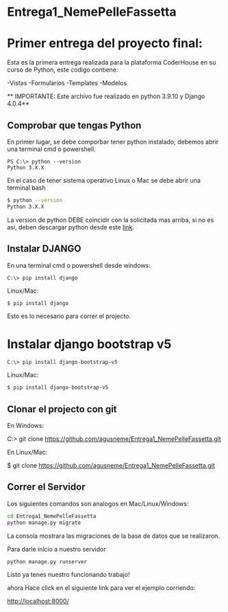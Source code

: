 # Entrega1_NemePelleFassetta
# Primer entrega del proyecto final:

Esta es la primera entrega realizada para la plataforma CoderHouse en su curso de Python, este codigo contiene:

-Vistas
-Formularios
-Templates
-Modelos

** IMPORTANTE: Este archivo fue realizado en python 3.9.10 y Django 4.0.4**

## Comprobar que tengas Python

En primer lugar, se debe comporbar tener python instalado; debemos abrir una terminal cmd o powershell.

```PS
PS C:\> python --version
Python 3.X.X 
```
En el caso de tener sistema operativo Linux o Mac se debe abrir una terminal bash

```bash
$ python --version
Python 3.X.X 
```

La version de python DEBE coincidir con la solicitada mas arriba, si no es asi, deben descargar python desde este [link](https://www.python.org/downloads/).

## Instalar DJANGO

En una terminal cmd o powershell desde windows:

```PS
C:\> pip install django
```

Linux/Mac:

```bash
$ pip install django
```

Esto es lo necesario para correr el projecto.


# Instalar django bootstrap v5

```PS
C:\> pip install django-bootstrap-v5
```

Linux/Mac:

```bash
$ pip install django-bootstrap-v5
```
## Clonar el projecto con git

En Windows: 

C:\> git clone https://github.com/agusneme/Entrega1_NemePelleFassetta.git

En Linux/Mac:

$ git clone https://github.com/agusneme/Entrega1_NemePelleFassetta.git

## Correr el Servidor

Los siguientes comandos son analogos en Mac/Linux/Windows:

```bash
cd Entrega1_NemePelleFassetta
python manage.py migrate
```
La consola mostrara las migraciones de la base de datos que se realizaron.

Para darle inicio a nuestro servidor

```bash
python manage.py runserver
```
Listo ya tenes nuestro funcionando trabajo!

ahora Hace click en el siguiente link para ver el ejemplo corriendo: 

[http://localhost:8000/](http://localhost:8000/)

